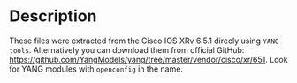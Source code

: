 # Description
These files were extracted from the Cisco IOS XRv 6.5.1 direcly using `YANG tools`. Alternatively you can download them from official GitHub: https://github.com/YangModels/yang/tree/master/vendor/cisco/xr/651. Look for YANG modules with `openconfig` in the name.
